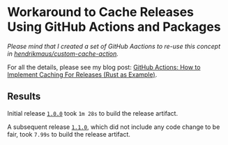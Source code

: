 # Workaround to Cache Releases Using GitHub Actions and Packages

*Please mind that I created a set of GitHub Aactions to re-use this concept in [hendrikmaus/custom-cache-action](https://github.com/hendrikmaus/custom-cache-action).*

For all the details, please see my blog post: [GitHub Actions: How to Implement Caching For Releases (Rust as Example)](https://blog.hendrikmaus.dev/github-actions-release-caching/).

## Results

Initial release [`1.0.0`](https://github.com/hendrikmaus/github-actions-release-cache-workaround-rust/actions/runs/1484389352) took `1m 28s` to build the release artifact.

A subsequent release [`1.1.0`](https://github.com/hendrikmaus/github-actions-release-cache-workaround-rust/runs/4273117553), which did not include any code change to be fair, took `7.99s` to build the release artifact.
